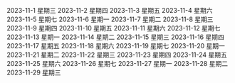 2023-11-1  星期三
2023-11-2  星期四
2023-11-3  星期五
2023-11-4  星期六
2023-11-5  星期七
2023-11-6  星期一
2023-11-7  星期二
2023-11-8  星期三
2023-11-9  星期四
2023-11-10  星期五
2023-11-11  星期六
2023-11-12  星期七
2023-11-13  星期一
2023-11-14  星期二
2023-11-15  星期三
2023-11-16  星期四
2023-11-17  星期五
2023-11-18  星期六
2023-11-19  星期七
2023-11-20  星期一
2023-11-21  星期二
2023-11-22  星期三
2023-11-23  星期四
2023-11-24  星期五
2023-11-25  星期六
2023-11-26  星期七
2023-11-27  星期一
2023-11-28  星期二
2023-11-29  星期三
